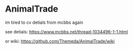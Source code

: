 # AnimalTrade

im tired to cv detials from mcbbs again

see detials: https://www.mcbbs.net/thread-1034496-1-1.html

or wiki: https://github.com/Themeda/AnimalTrade/wiki 
